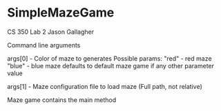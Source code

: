 # SimpleMazeGame
CS 350 Lab 2
Jason Gallagher

Command line arguments

args[0] - Color of maze to generates
	Possible params:
	"red" - red maze
	"blue" - blue maze
	defaults to default maze game if any other parameter value
	
args[1] - Maze configuration file to load maze (Full path, not relative)

Maze game contains the main method